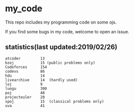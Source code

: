 # my_code

This repo includes my programming code on some ojs.

If you find some bugs in my code, welcome to open an issue.

## statistics(last updated:2019/02/26)
```
atcoder         13
bzoj            15 (public problems only)
Codeforces      154
codevs          86
hdu             14
livearchive     14  (hardly used)
loj             9
luogu           300
poj             48
projecteuler    20
spoj            15  (classical problems only)
uva             41
```
